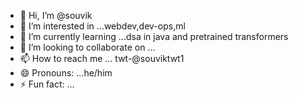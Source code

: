 - 👋 Hi, I’m @souvik
- 👀 I’m interested in ...webdev,dev-ops,ml
- 🌱 I’m currently learning ...dsa in java and pretrained transformers
- 💞️ I’m looking to collaborate on ...
- 📫 How to reach me ... twt-@souviktwt1
- 😄 Pronouns: ...he/him
- ⚡ Fun fact: ...

<!---
santagot3ho3s/santagot3ho3s is a ✨ special ✨ repository because its `README.md` (this file) appears on your GitHub profile.
You can click the Preview link to take a look at your changes.
--->
